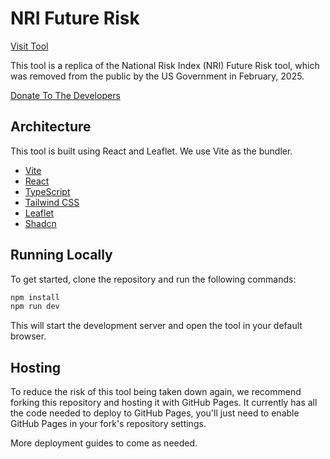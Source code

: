 # NRI Future Risk

[Visit Tool](https://fulton-ring.github.io/nri-future-risk/)

This tool is a replica of the National Risk Index (NRI) Future Risk tool, which
was removed from the public by the US Government in February, 2025.

[Donate To The Developers](https://buymeacoffee.com/herzo175)

## Architecture

This tool is built using React and Leaflet. We use Vite
as the bundler.

- [Vite](https://vitejs.dev/)
- [React](https://reactjs.org/)
- [TypeScript](https://www.typescriptlang.org/)
- [Tailwind CSS](https://tailwindcss.com/)
- [Leaflet](https://leafletjs.com/)
- [Shadcn](https://ui.shadcn.com/)

## Running Locally

To get started, clone the repository and run the following commands:

```bash
npm install
npm run dev
```

This will start the development server and open the tool in your default browser.

## Hosting

To reduce the risk of this tool being taken down again, we recommend forking
this repository and hosting it with GitHub Pages. It currently has all the code
needed to deploy to GitHub Pages, you'll just need to enable GitHub Pages in
your fork's repository settings.

More deployment guides to come as needed.
